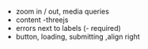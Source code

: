 - zoom in / out, media queries
- content
  -threejs
- errors next to labels (- required)
- button, loading, submitting ,align right

